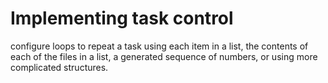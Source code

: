 # Implementing task control 

configure loops to repeat a task using each item in a list, the contents of each of the files in a list, a generated sequence of numbers, or using more complicated structures.

